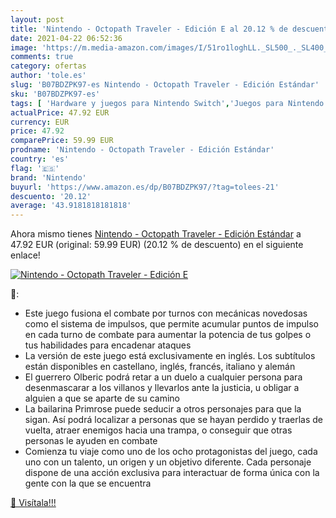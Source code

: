```yaml
---
layout: post
title: 'Nintendo - Octopath Traveler - Edición E al 20.12 % de descuento'
date: 2021-04-22 06:52:36
image: 'https://m.media-amazon.com/images/I/51ro1loghLL._SL500_._SL400_.jpg'
comments: true
category: ofertas
author: 'tole.es'
slug: 'B07BDZPK97-es Nintendo - Octopath Traveler - Edición Estándar'
sku: 'B07BDZPK97-es'
tags: [ 'Hardware y juegos para Nintendo Switch','Juegos para Nintendo Switch','Videojuegos','nintendo', ]
actualPrice: 47.92 EUR
currency: EUR
price: 47.92
comparePrice: 59.99 EUR
prodname: 'Nintendo - Octopath Traveler - Edición Estándar'
country: 'es'
flag: '🇪🇸'
brand: 'Nintendo'
buyurl: 'https://www.amazon.es/dp/B07BDZPK97/?tag=tolees-21'
descuento: '20.12'
average: '43.9181818181818'
---
```


Ahora mismo tienes [Nintendo - Octopath Traveler - Edición Estándar](https://www.amazon.es/dp/B07BDZPK97/?tag=tolees-21) a 47.92 EUR (original: 59.99 EUR) (20.12 %  de descuento) en el siguiente enlace!

[![Nintendo - Octopath Traveler - Edición E](https://m.media-amazon.com/images/I/51ro1loghLL._SL500_._SL400_.jpg)](https://www.amazon.es/dp/B07BDZPK97/?tag=tolees-21)

🔎:

- Este juego fusiona el combate por turnos con mecánicas novedosas como el sistema de impulsos, que permite acumular puntos de impulso en cada turno de combate para aumentar la potencia de tus golpes o tus habilidades para encadenar ataques
- La versión de este juego está exclusivamente en inglés. Los subtítulos están disponibles en castellano, inglés, francés, italiano y alemán
- El guerrero Olberic podrá retar a un duelo a cualquier persona para desenmascarar a los villanos y llevarlos ante la justicia, u obligar a alguien a que se aparte de su camino
- La bailarina Primrose puede seducir a otros personajes para que la sigan. Así podrá localizar a personas que se hayan perdido y traerlas de vuelta, atraer enemigos hacia una trampa, o conseguir que otras personas le ayuden en combate
- Comienza tu viaje como uno de los ocho protagonistas del juego, cada uno con un talento, un origen y un objetivo diferente. Cada personaje dispone de una acción exclusiva para interactuar de forma única con la gente con la que se encuentra

[🛒 Visítala!!!](https://www.amazon.es/dp/B07BDZPK97/?tag=tolees-21)
